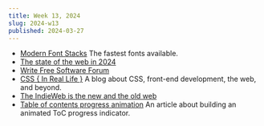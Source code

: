 ```yaml
---
title: Week 13, 2024
slug: 2024-w13
published: 2024-03-27
---
```


- [Modern Font Stacks](https://modernfontstacks.com/)
  The fastest fonts available.
- [The state of the web in 2024](https://spacetimetech.wordpress.com/2024/02/19/the-state-of-the-web-novelty-booms-and-busts-the-joys-of-simple-html-centric-web-design-personal-websites-the-walled-web-vs-decentralization/)
- [Write Free Software Forum](https://discourse.writefreesoftware.org/)
- [CSS { In Real Life }](https://css-irl.info/)
  A blog about CSS, front-end development, the web, and beyond.
- [The IndieWeb is the new and the old web](https://www.alexhyett.com/newsletter/the-indie-web-is-the-new-and-the-old-web/)
- [Table of contents progress animation](https://kld.dev/toc-animation/)
  An article about building an animated ToC progress indicator.
